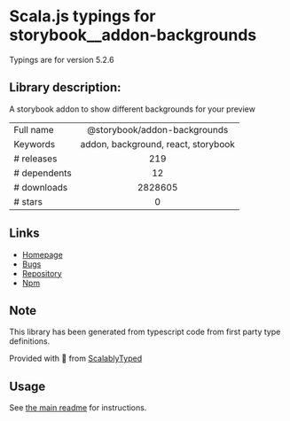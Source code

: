 
# Scala.js typings for storybook__addon-backgrounds

Typings are for version 5.2.6

## Library description:
A storybook addon to show different backgrounds for your preview

|                    |                 |
| ------------------ | :-------------: |
| Full name          | @storybook/addon-backgrounds |
| Keywords           | addon, background, react, storybook |
| # releases         | 219 |
| # dependents       | 12 |
| # downloads        | 2828605 |
| # stars            | 0 |

## Links
- [Homepage](https://github.com/storybooks/storybook/tree/master/addons/backgrounds)
- [Bugs](https://github.com/storybooks/storybook/issues)
- [Repository](https://github.com/storybooks/storybook)
- [Npm](https://www.npmjs.com/package/%40storybook%2Faddon-backgrounds)
    


## Note
This library has been generated from typescript code from first party type definitions.

Provided with :purple_heart: from [ScalablyTyped](https://github.com/oyvindberg/ScalablyTyped)

## Usage
See [the main readme](../../readme.md) for instructions.


